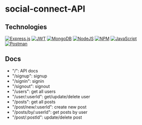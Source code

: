 # social-connect-API
## Technologies
[![Express.js](https://img.shields.io/badge/Express.js-000000?style=for-the-badge&logo=express&logoColor=white)](https://expressjs.com/) [![JWT](https://img.shields.io/badge/JWT-000000?style=for-the-badge&logo=JSON%20web%20tokens&logoColor=white)](https://jwt.io/) [![MongoDB](https://img.shields.io/badge/MongoDB-4EA94B?style=for-the-badge&logo=mongodb&logoColor=white)](https://www.mongodb.com/) [![NodeJS](https://img.shields.io/badge/node.js-6DA55F?style=for-the-badge&logo=node.js&logoColor=white)](https://nodejs.org/en/) [![NPM](https://img.shields.io/badge/NPM-%23000000.svg?style=for-the-badge&logo=npm&logoColor=white)](https://www.npmjs.com/) [![JavaScript](https://img.shields.io/badge/JavaScript-323330?style=for-the-badge&logo=javascript&logoColor=F7DF1E)](/) [![Postman](https://img.shields.io/badge/Postman-FF6C37?style=for-the-badge&logo=Postman&logoColor=white)](https://www.postman.com)
## Docs
  * "/": API docs
  * "/signup": signup
  * "/signin": signin
  * "/signout": signout
  * "/users": get all users
  * "/user/:userId": get/update/delete user
  * "/posts": get all posts
  * "/post/new/:userId": create new post
  * "/posts/by/:userId": get posts by user
  * "/post/:postId": update/delete post
